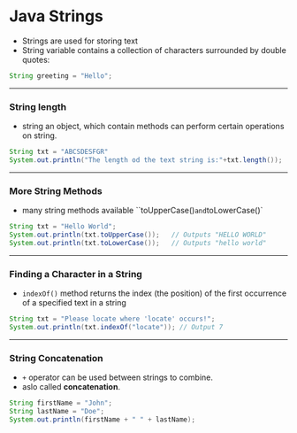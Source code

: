 # Java Strings
- Strings are used for storing text 
- String variable contains a collection of characters surrounded by double quotes:
```java 
String greeting = "Hello";
````
---
### String length
- string an object, which contain methods can perform certain operations on string. 
```java 
String txt = "ABCSDESFGR"
System.out.println("The length od the text string is:"+txt.length());
````
---
### More String Methods 
- many string methods available ``toUpperCase()` and `toLowerCase()`
```java 
String txt = "Hello World";
System.out.println(txt.toUpperCase());   // Outputs "HELLO WORLD"
System.out.println(txt.toLowerCase());   // Outputs "hello world"
````
---
### Finding a Character in a String 
- `indexOf()` method returns the index (the position) of the first occurrence of a specified text in a string 
```java 
String txt = "Please locate where 'locate' occurs!";
System.out.println(txt.indexOf("locate")); // Output 7
````
---
### String Concatenation 
- `+` operator can be used between strings to combine.
- aslo called **concatenation**. 
```java 
String firstName = "John";
String lastName = "Doe";
System.out.println(firstName + " " + lastName);
```
